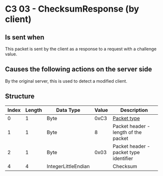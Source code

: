 # C3 03 - ChecksumResponse (by client)

## Is sent when

This packet is sent by the client as a response to a request with a challenge value.

## Causes the following actions on the server side

By the original server, this is used to detect a modified client.

## Structure

| Index | Length | Data Type | Value | Description |
|-------|--------|-----------|-------|-------------|
| 0 | 1 |   Byte   | 0xC3  | [Packet type](PacketTypes.md) |
| 1 | 1 |    Byte   |   8   | Packet header - length of the packet |
| 2 | 1 |    Byte   | 0x03  | Packet header - packet type identifier |
| 4 | 4 | IntegerLittleEndian |  | Checksum |